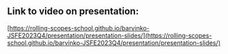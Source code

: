 ## Link to video on presentation:
[https://rolling-scopes-school.github.io/barvinko-JSFE2023Q4/presentation/presentation-slides/](https://rolling-scopes-school.github.io/barvinko-JSFE2023Q4/presentation/presentation-slides/)